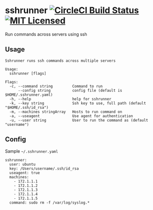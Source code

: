 # sshrunner [![CircleCI Build Status](https://circleci.com/gh/raravena80/sshrunner.svg?style=shield)](https://circleci.com/gh/raravena80/sshrunner) [![MIT Licensed](https://img.shields.io/badge/license-MIT-blue.svg)](https://raw.githubusercontent.com/circleci/cci-demo-react/master/LICENSE)
Run commands across servers using ssh

## Usage
```
Sshrunner runs ssh commands across multiple servers

Usage:
  sshrunner [flags]

Flags:
  -c, --command string         Command to run
      --config string          config file (default is $HOME/.sshrunner.yaml)
  -h, --help                   help for sshrunner
  -k, --key string             Ssh key to use, full path (default "$HOME/.ssh/id_rsa")
  -m, --machines stringArray   Hosts to run command on
  -a, --useagent               Use agent for authentication
  -u, --user string            User to run the command as (default "username")
```

## Config

Sample `~/.sshrunner.yaml`

```
sshrunner:
  user: ubuntu
  key: /Users/username/.ssh/id_rsa
  useagent: true
  machines:
    - 172.1.1.1
    - 172.1.1.2
    - 172.1.1.3
    - 172.1.1.4
    - 172.1.1.5
  command: sudo rm -f /var/log/syslog.*
```
